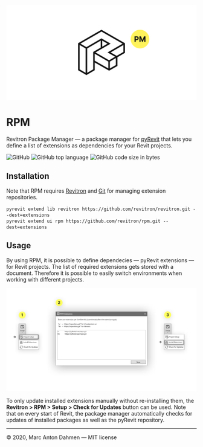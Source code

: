![](svg/rpm-readme.svg)

# RPM

Revitron Package Manager &mdash; a package manager for [pyRevit](https://github.com/eirannejad/pyRevit) that lets you define a list of extensions as dependencies for your Revit projects.

![GitHub](https://img.shields.io/github/license/revitron/rpm?color=222222)
![GitHub top language](https://img.shields.io/github/languages/top/revitron/rpm?color=222222)
![GitHub code size in bytes](https://img.shields.io/github/languages/code-size/revitron/rpm?color=222222)

## Installation

Note that RPM requires [Revitron](https://revitron.readthedocs.io/) and [Git](https://git-scm.com/) for managing extension repositories. 

    pyrevit extend lib revitron https://github.com/revitron/revitron.git --dest=extensions
    pyrevit extend ui rpm https://github.com/revitron/rpm.git --dest=extensions

## Usage

By using RPM, it is possible to define dependecies &mdash; pyRevit extensions &mdash; for Revit projects. The list of required extensions gets stored with a document. Therefore it is possible to easily switch environments when working with different projects.

![](png/help.png)

To only update installed extensions manually without re-installing them, the **Revitron > RPM > Setup > Check for Updates** button can be used. Note that on every start of Revit, the package manager automatically checks for updates of installed packages as well as the pyRevit repository.

---

&copy; 2020, Marc Anton Dahmen &mdash; MIT license